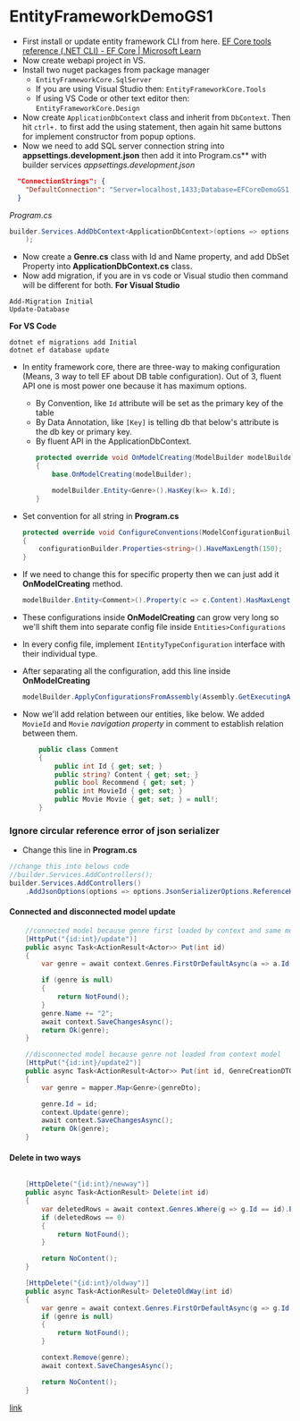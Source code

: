 # EntityFrameworkDemoGS1

- First install or update entity framework CLI from here. [EF Core tools reference (.NET CLI) - EF Core | Microsoft Learn](https://learn.microsoft.com/en-us/ef/core/cli/dotnet)
- Now create webapi project in VS.
- Install two nuget packages from package manager
	- `EntityFrameworkCore.SqlServer`
	- If you are using Visual Studio then: `EntityFrameworkCore.Tools`
	- If using VS Code or other text editor then: `EntityFrameworkCore.Design`
- Now create `ApplicationDbContext` class and inherit from `DbContext`. Then hit `ctrl+.` to first add the using statement, then again hit same buttons for implement constructor from popup options.
- Now we need to add SQL server connection string into **appsettings.development.json** then add it into Program.cs** with builder services
*appsettings.development.json*
```json
  "ConnectionStrings": {
    "DefaultConnection": "Server=localhost,1433;Database=EFCoreDemoGS1;User Id=sa;Password=sql@123;TrustServerCertificate=True;"
  }
```
*Program.cs*
```cs
builder.Services.AddDbContext<ApplicationDbContext>(options => options.UseSqlServer(builder.Configuration.GetConnectionString("DefaultConnection"))
    );
```

- Now create a **Genre.cs** class with Id and Name property, and add DbSet Property into **ApplicationDbContext.cs** class.
- Now add migration, if you are in vs code or Visual studio then command will be different for both.
**For Visual Studio**
```PackageManagerConsole
Add-Migration Initial
Update-Database
```
**For VS Code**
```terminal
dotnet ef migrations add Initial
dotnet ef database update
```

- In entity framework core, there are three-way to making configuration (Means, 3 way to tell EF about DB table configuration). Out of 3, fluent API one is most power one because it has maximum options.
	- By Convention, like `Id` attribute will be set as the primary key of the table
	- By Data Annotation, like `[Key]` is telling db that below's attribute is the db key or primary key.
	- By fluent API in the ApplicationDbContext. 
		```cs
		protected override void OnModelCreating(ModelBuilder modelBuilder)
		{
		    base.OnModelCreating(modelBuilder);
		
		    modelBuilder.Entity<Genre>().HasKey(k=> k.Id);
		}
		```
- Set convention for all string in **Program.cs**
	```cs
	protected override void ConfigureConventions(ModelConfigurationBuilder configurationBuilder)
	{
	    configurationBuilder.Properties<string>().HaveMaxLength(150);
	}
	```

- If we need to change this for specific property then we can just add it **OnModelCreating** method.
	```cs
	modelBuilder.Entity<Comment>().Property(c => c.Content).HasMaxLength(500);
	```

- These configurations inside **OnModelCreating** can grow very long so we'll shift them into separate config file inside `Entities>Configurations`
- In every config file, implement `IEntityTypeConfiguration` interface with their individual type.
- After separating all the configuration, add this line inside **OnModelCreating** 
	```cs
	modelBuilder.ApplyConfigurationsFromAssembly(Assembly.GetExecutingAssembly());
	```


- Now we'll add relation between our entities, like below. We added `MovieId` and `Movie` *navigation property* in comment to establish relation between them.
	```cs
	    public class Comment
	    {
	        public int Id { get; set; }
	        public string? Content { get; set; }
	        public bool Recommend { get; set; }
	        public int MovieId { get; set; }
	        public Movie Movie { get; set; } = null!;
	    }
	```

### Ignore circular reference error of json serializer
- Change this line in **Program.cs**

```cs
//change this into belows code
//builder.Services.AddControllers();
builder.Services.AddControllers()
    .AddJsonOptions(options => options.JsonSerializerOptions.ReferenceHandler = ReferenceHandler.IgnoreCycles);
```

#### Connected and disconnected model update
```cs
    //connected model because genre first loaded by context and same model will be updated
    [HttpPut("{id:int}/update")]
    public async Task<ActionResult<Actor>> Put(int id)
    {
        var genre = await context.Genres.FirstOrDefaultAsync(a => a.Id == id);

        if (genre is null)
        {
            return NotFound();
        }
        genre.Name += "2";
        await context.SaveChangesAsync();
        return Ok(genre);
    }

    //disconnected model because genre not loaded from context model
    [HttpPut("{id:int}/update2")]
    public async Task<ActionResult<Actor>> Put(int id, GenreCreationDTO genreDto)
    {
        var genre = mapper.Map<Genre>(genreDto);

        genre.Id = id;
        context.Update(genre);
        await context.SaveChangesAsync();
        return Ok(genre);
    }
```


#### Delete in two ways
```cs

    [HttpDelete("{id:int}/newway")]
    public async Task<ActionResult> Delete(int id)
    {
        var deletedRows = await context.Genres.Where(g => g.Id == id).ExecuteDeleteAsync();
        if (deletedRows == 0)
        {
            return NotFound();
        }

        return NoContent();
    }

    [HttpDelete("{id:int}/oldway")]
    public async Task<ActionResult> DeleteOldWay(int id)
    {
        var genre = await context.Genres.FirstOrDefaultAsync(g => g.Id == id);
        if (genre is null)
        {
            return NotFound();
        }

        context.Remove(genre);
        await context.SaveChangesAsync();

        return NoContent();
    }
```
[link](https://www.youtube.com/watch?v=7oMdDe4TIqY&t=5638s)
